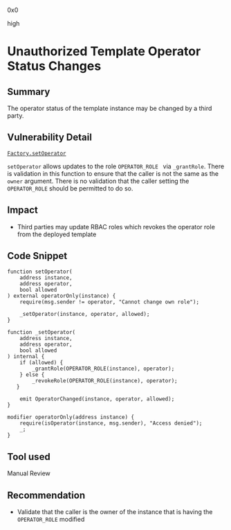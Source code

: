 0x0

high

# Unauthorized Template Operator Status Changes

## Summary

The operator status of the template instance may be changed by a third party.

## Vulnerability Detail

[`Factory.setOperator`](https://github.com/sherlock-audit/2022-10-nftport/blob/main/evm-minting-master/contracts/Factory.sol#L233)

`setOperator` allows updates to the role `OPERATOR_ROLE ` via `_grantRole`. There is validation in this function to ensure that the caller is not the same as the `owner` argument. There is no validation that the caller setting the `OPERATOR_ROLE` should be permitted to do so.

## Impact

- Third parties may update RBAC roles which revokes the operator role from the deployed template

## Code Snippet

```solidity
function setOperator(
    address instance,
    address operator,
    bool allowed
) external operatorOnly(instance) {
    require(msg.sender != operator, "Cannot change own role");

    _setOperator(instance, operator, allowed);
}
```

```solidity
function _setOperator(
    address instance,
    address operator,
    bool allowed
) internal {
    if (allowed) {
        _grantRole(OPERATOR_ROLE(instance), operator);
    } else {
        _revokeRole(OPERATOR_ROLE(instance), operator);
   }

    emit OperatorChanged(instance, operator, allowed);
}
```

```solidity
modifier operatorOnly(address instance) {
    require(isOperator(instance, msg.sender), "Access denied");
    _;
}
```

## Tool used

Manual Review

## Recommendation

- Validate that the caller is the owner of the instance that is having the `OPERATOR_ROLE` modified
